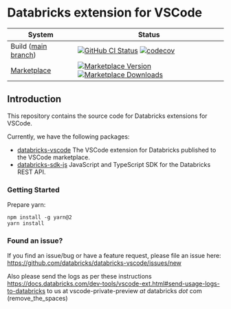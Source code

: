 # Databricks extension for VSCode

| System                                                                                   | Status                                                                                                                                                                                                                                                                                                                                                                |
| ---------------------------------------------------------------------------------------- | --------------------------------------------------------------------------------------------------------------------------------------------------------------------------------------------------------------------------------------------------------------------------------------------------------------------------------------------------------------------- |
| Build ([main branch](https://github.com/databricks/databricks-vscode/commits/main))      | [![GitHub CI Status](https://github.com/databricks/databricks-vscode/actions/workflows/push.yml/badge.svg?branch=main)](https://github.com/databricks/databricks-vscode/actions/workflows/push.yml) [![codecov](https://codecov.io/gh/databricks/databricks-vscode/branch/main/graph/badge.svg?token=PUN77X0W3Z)](https://codecov.io/gh/databricks/databricks-vscode) |
| [Marketplace](https://marketplace.visualstudio.com/items?itemName=databricks.databricks) | [![Marketplace Version](https://img.shields.io/vscode-marketplace/v/databricks.databricks.svg) ![Marketplace Downloads](https://img.shields.io/vscode-marketplace/d/databricks.databricks.svg)](https://marketplace.visualstudio.com/items?itemName=databricks.databricks)                                                                                            |

## Introduction

This repository contains the source code for Databricks extensions for VSCode.

Currently, we have the following packages:

-   [databricks-vscode](https://github.com/databricks/databricks-vscode/tree/main/packages/databricks-vscode)
    The VSCode extension for Databricks published to the VSCode marketplace.
-   [databricks-sdk-js](https://github.com/databricks/databricks-vscode/tree/main/packages/databricks-sdk-js)
    JavaScript and TypeScript SDK for the Databricks REST API.

### Getting Started

Prepare yarn:

```
npm install -g yarn@2
yarn install
```

### Found an issue?

If you find an issue/bug or have a feature request, please file an issue here: https://github.com/databricks/databricks-vscode/issues/new

Also please send the logs as per these instructions https://docs.databricks.com/dev-tools/vscode-ext.html#send-usage-logs-to-databricks to us at
vscode-private-preview _at_ databricks _dot_ com (remove_the_spaces)
